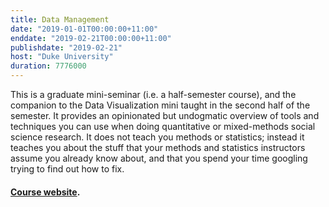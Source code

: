 ```yaml
---
title: Data Management 
date: "2019-01-01T00:00:00+11:00"
enddate: "2019-02-21T00:00:00+11:00"
publishdate: "2019-02-21"
host: "Duke University"
duration: 7776000
---
```


This is a graduate mini-seminar (i.e. a half-semester course), and the companion to the Data Visualization mini taught in the second half of the semester. It provides an opinionated but undogmatic overview of tools and techniques you can use when doing quantitative or mixed-methods social science research. It does not teach you methods or statistics; instead it teaches you about the stuff that your methods and statistics instructors assume you already know about, and that you spend your time googling trying to find out how to fix. 

#### <a href="http://data880.co/">Course website</a>.
